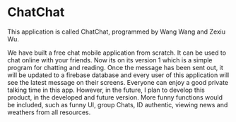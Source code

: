 # ChatChat
This application is called ChatChat, programmed by Wang Wang and Zexiu Wu.

We have built a free chat mobile application from scratch. It can be used to chat online with your friends. Now its on its version 1 which is a simple program for chatting and reading. Once the message has been sent out, it will be updated to a firebase database and every user of this application will see the latest message on their screens. Everyone can enjoy a good private talking time in this app.
However, in the future, I plan to develop this product, in the developed and future version. More funny functions would be included, such as funny UI, group Chats, ID authentic, viewing news and weathers from all resources.


